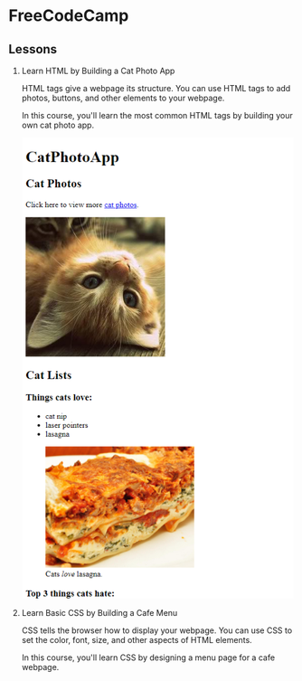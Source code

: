 # FreeCodeCamp

## Lessons

1. Learn HTML by Building a Cat Photo App
    
    HTML tags give a webpage its structure. You can use HTML tags to add photos, buttons, and other elements to your webpage.

    In this course, you'll learn the most common HTML tags by building your own cat photo app.

    ![Cat Photo App](/assets/images/Cat_Photo_App.png)

2. Learn Basic CSS by Building a Cafe Menu

    CSS tells the browser how to display your webpage. You can use CSS to set the color, font, size, and other aspects of HTML elements.

    In this course, you'll learn CSS by designing a menu page for a cafe webpage.